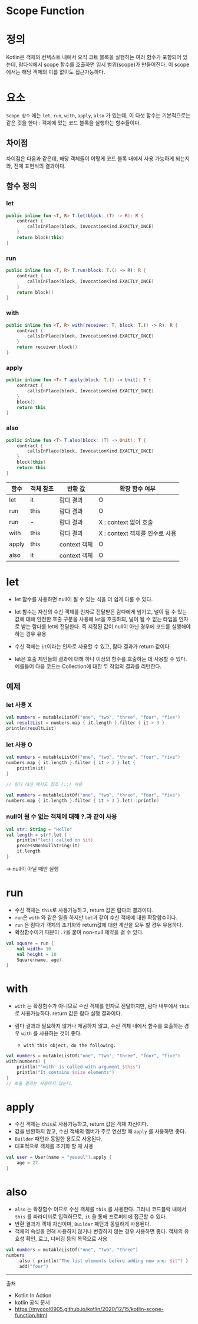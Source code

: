 # Scope Function

# 정의 
Kotlin은 객체의 컨텍스트 내에서 오직 코트 블록을 실행하는 여러 함수가 포함되어 있는데, 람다식에서 scope 함수를 호출하면 임시 범위(scope)가 만들어진다. 이 scope에서는 해당 객체의 이름 없이도 접근가능하다.

# 요소
`Scope 함수` 에는 `let`, `run`, `with`, `apply`, `also` 가 있는데, 이 다섯 함수는 기본적으로는 같은 것을 한다 : 객체에 있는 코드 블록을 실행하는 함수들이다. 

## 차이점 
차이점은 다음과 같은데, 해당 객체들이 어떻게 코드 블록 내에서 사용 가능하게 되는지와, 전체 표현식의 결과이다. 

## 함수 정의

### let
``` kotlin
public inline fun <T, R> T.let(block: (T) -> R): R {
    contract {
        callsInPlace(block, InvocationKind.EXACTLY_ONCE)
    }
    return block(this)
}

```

### run 
``` kotlin
public inline fun <T, R> T.run(block: T.() -> R): R {
    contract {
        callsInPlace(block, InvocationKind.EXACTLY_ONCE)
    }
    return block()
}

```

### with
``` kotlin
public inline fun <T, R> with(receiver: T, block: T.() -> R): R {
    contract {
        callsInPlace(block, InvocationKind.EXACTLY_ONCE)
    }
    return receiver.block()
}
``` 

### apply 
``` kotlin
public inline fun <T> T.apply(block: T.() -> Unit): T {
    contract {
        callsInPlace(block, InvocationKind.EXACTLY_ONCE)
    }
    block()
    return this
}
``` 

### also
``` kotlin
public inline fun <T> T.also(block: (T) -> Unit): T {
    contract {
        callsInPlace(block, InvocationKind.EXACTLY_ONCE)
    }
    block(this)
    return this
}
``` 

|함수|객체 참조|반환 값|확장 함수 여부|
|----|---------|-------|--------------|
|let|it|람다 결과|O|
|run|this|람다 결과|O|
|run|-|람다 결과|X : context 없이 호출|
|with|this|람다 결과|X : context 객체를 인수로 사용|
|apply|this|context 객체|O|
|also|it|context 객체|O|

# let

- let 함수를 사용하면 null이 될 수 있는 식을 더 쉽게 다룰 수 있다.

- let 함수는 자신의 수신 객체를 인자로 전달받은 람다에게 넘기고, 널이 될 수 있는 값에 대해 안전한 호출 구문을 사용해 let을 호출하되, 널이 될 수 없는 타입을 인자로 받는 람다를 let에 전달한다. 즉 지정된 값이 null이 아닌 경우에 코드를 실행해야 하는 경우 유용

- 수신 객체는 `it`이라는 인자로 사용할 수 있고, 람다 결과가 return 값이다.

- let은 호출 체인들의 결과에 대해 하나 이상의 함수를 호출하는 데 사용할 수 있다. 예를들어 다음 코드는 Collection에 대한 두 작업의 결과를 리턴한다.

## 예제

### let 사용 X
``` kotlin
val numbers = mutableListOf("one", "two", "three", "four", "five")
val resultList = numbers.map { it.length }.filter { it > 3 }
println(resultList)    
```

### let 사용 O 
``` kotlin
val numbers = mutableListOf("one", "two", "three", "four", "five")
numbers.map { it.length }.filter { it > 3 }.let {
    println(it)
}

// 람다 대신 메서드 참조 (::) 사용

val numbers = mutableListOf("one", "two", "three", "four", "five")
numbers.map { it.length }.filter { it > 3 }.let(::println)
``` 

### null이 될 수 없는 객체에 대해 ?.과 같이 사용
``` kotlin
val str: String = "Hello"
val length = str?.let {
    println("let() called on $it)
    processNonNullString(it) 
    it.length
}
``` 
-> null이 아닐 때만 실행 

# run 
- 수신 객체는 `this`로 사용가능하고, return 값은 람다의 결과이다.
- `run`은 `with` 와 같은 일을 하지만 `let`과 같이 수신 객체에 대한 확장함수이다.
- `run` 은 람다가 객체의 초기화와 return값에 대한 계산을 모두 할 경우 유용하다.
- 확장함수이기 때문이 `.?`을 붙여 non-null 제약을 걸 수 있다.

``` kotlin
val square = run {
    val width= 10
    val height = 10
    Square(name, age)
}
```

# with
- `with` 는 확장함수가 아니므로 수신 객체를 인자로 전달하지만, 람다 내부에서 `this` 로 사용가능하다. return 값은 람다 실행 결과이다.

- 람다 결과과 필요하지 않거나 제공하지 않고, 수신 객체 내에서 함수를 호출하는 경우 `with` 를 사용하는 것이 좋다. 
    - `with this object, do the following.` 

``` kotlin
val numbers = mutableListOf("one", "two", "three", "four", "five")
with(numbers) {
    println("'with' is called with argument $this")
    println("It contains $size elements")
}
// 호출 결과는 사용하지 않는다.
```

# apply
- 수신 객체는 `this`로 사용가능하고, return 값은 객체 자신이다.
- 값을 반환하지 않고, 수신 객체의 멤버가 주로 연산할 때 `apply` 를 사용하면 좋다.
- `Builder` 패언과 동일한 용도로 사용된다.
- 대표적으로 객체를 초기화 할 때 사용 

``` kotlin
val user = User(name = "yeseul").apply {
    age = 27
}
```

# also
- `also` 는 확장함수 이므로 수신 객체를 `this` 를 사용한다. 그러나 코드블럭 내에서 `this` 를 파라미터로 입력하므로, `it` 을 통해 프로퍼티에 접근할 수 있다.
- 반환 결과가 객체 자신이며, `Builder` 패턴과 동일하게 사용된다.
- 객체의 속성을 전혀 사용하지 않거나 변경하지 않는 경우 사용하면 좋다. 객체의 유효성 확인, 로그, 디버깅 등의 목적으로 사용

``` kotlin
val numbers = mutableListOf("one", "two", "three")
numbers
    .also { println("The list elements before adding new one: $it") }
    .add("four")
```

---
출처
- Kotlin In Action
- kotlin 공식 문서
- https://mycool0905.github.io/kotlin/2020/12/15/kotlin-scope-function.html